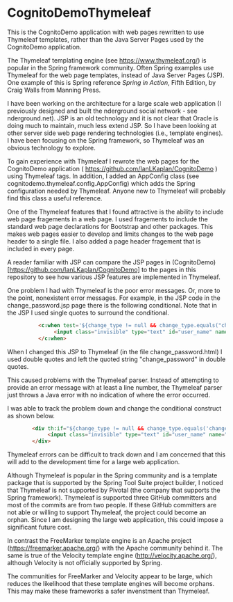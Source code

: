 # CognitoDemoThymeleaf
This is the CognitoDemo application with web pages rewritten to use Thymeleaf templates, rather than the Java Server Pages used by the CognitoDemo application.

The Thymeleaf templating engine (see https://www.thymeleaf.org/) is popular in the Spring framework community. Often Spring examples use Thymeleaf for the web page templates, instead of Java Server Pages (JSP). One example of this is Spring reference *Spring in Action*, Fifth Edition, by Craig Walls from Manning Press.

I have been working on the architecture for a large scale web application (I previously designed and built the nderground social network - see nderground.net). JSP is an old technology and it is not clear that Oracle is doing much to maintain, much less extend JSP. So I have been looking at other server side web page rendering technologies (i.e., template engines). I have been focusing on the Spring framework, so Thymeleaf was an obvious technology to explore.

To gain experience with Thymeleaf I rewrote the web pages for the CognitoDemo application ( https://github.com/IanLKaplan/CognitoDemo ) using Thymeleaf tags. In addition, I added an AppConfig class (see cognitodemo.thymeleaf.config.AppConfig) which adds the Spring configuration needed by Thymeleaf. Anyone new to Thymeleaf will probably find this class a useful reference.

One of the Thymeleaf features that I found attractive is the ability to include web page fragements in a web page. I used fragements to include the standard web page declarations for Bootstrap and other packages. This makes web pages easier to develop and limits changes to the web page header to a single file. I also added a page header fragement that is included in every page.

A reader familiar with JSP can compare the JSP pages in (CognitoDemo)[https://github.com/IanLKaplan/CognitoDemo] to the pages in this repository to see how various JSP features are implemented in Thymeleaf.

One problem I had with Thymeleaf is the poor error messages. Or, more to the point, nonexistent error messages. For example, in the JSP code in the change_password.jsp page there is the following conditional. Note that in the JSP I used single quotes to surround the conditional.

```html
		  <c:when test='${change_type != null && change_type.equals("change_password")}'>
		       <input class="invisible" type="text" id="user_name" name="user_name" value="${user_name_val}">
		  </c:when>
```

When I changed this JSP to Thymeleaf (in the file change_password.html) I used double quotes and left the quoted string "change_password" in double quotes.

This caused problems with the Thymeleaf parser. Instead of attempting to provide an error message with at least a line number, the Thymeleaf parser just throws a Java error with no indication of where the error occurred.

I was able to track the problem down and change the conditional construct as shown below.

```html
	    <div th:if="${change_type != null && change_type.equals('change_password')}">
	         <input class="invisible" type="text" id="user_name" name="user_name" th:value="${user_name_val}">
	    </div>
```

Thymeleaf errors can be difficult to track down and I am concerned that this will add to the development time for a large web application.

Although Thymeleaf is popular in the Spring community and is a template package that is supported by the Spring Tool Suite project builder, I noticed that Thymeleaf is not supported by Pivotal (the company that supports the Spring framework). Thymeleaf is supported three GitHub committers and most of the commits are from two people. If these GitHub committers are not able or willing to support Thymeleaf, the project could become an orphan. Since I am designing the large web application, this could impose a significant future cost.

In contrast the FreeMarker template engine is an Apache project (https://freemarker.apache.org/) with the Apache community behind it. The same is true of the Velocity template engine (http://velocity.apache.org/), although Velocity is not officially supported by Spring.

The communities for FreeMarker and Velocity appear to be large, which reduces the likelihood that these template engines will become orphans. This may make these frameworks a safer invenstment than Thymeleaf.
